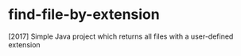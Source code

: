 # find-file-by-extension
[2017] Simple Java project which returns all files with a user-defined extension
